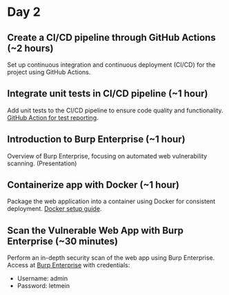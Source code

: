 # Day 2

## Create a CI/CD pipeline through GitHub Actions (~2 hours)  

Set up continuous integration and continuous deployment (CI/CD) for the project using GitHub Actions.

## Integrate unit tests in CI/CD pipeline (~1 hour)

Add unit tests to the CI/CD pipeline to ensure code quality and functionality. [GitHub Action for test reporting](https://github.com/marketplace/actions/test-reporter).

## Introduction to Burp Enterprise  (~1 hour)  

Overview of Burp Enterprise, focusing on automated web vulnerability scanning.  (Presentation)

## Containerize app with Docker (~1 hour)

Package the web application into a container using Docker for consistent deployment. [Docker setup guide](https://github.com/abiosoft/colima).

## Scan the Vulnerable Web App with Burp Enterprise (~30 minutes)  

Perform an in-depth security scan of the web app using Burp Enterprise. Access at [Burp Enterprise](https://acceptance.enterprise.staging.portswigger.com/) with credentials:
    
- Username: admin
- Password: letmein